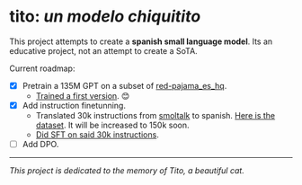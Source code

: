 # tito: _un modelo chiquitito_

This project attempts to create a **spanish small language model**. Its an educative project, not an attempt to create a SoTA.

Current roadmap:

- [x] Pretrain a 135M GPT on a subset of [red-pajama_es_hq](https://huggingface.co/datasets/latam-gpt/red_pajama_es_hq).
  - [Trained a first version](https://huggingface.co/ouhenio/tito). 😊
- [x] Add instruction finetunning.
  - Translated 30k instructions from [smoltalk](https://huggingface.co/datasets/HuggingFaceTB/smoltalk) to spanish. [Here is the dataset](https://huggingface.co/datasets/ouhenio/smoltalk-es). It will be increased to 150k soon.
  - [Did SFT on said 30k instructions](https://huggingface.co/ouhenio/tito-sft).
- [ ] Add DPO.

---

_This project is dedicated to the memory of Tito, a beautiful cat._
